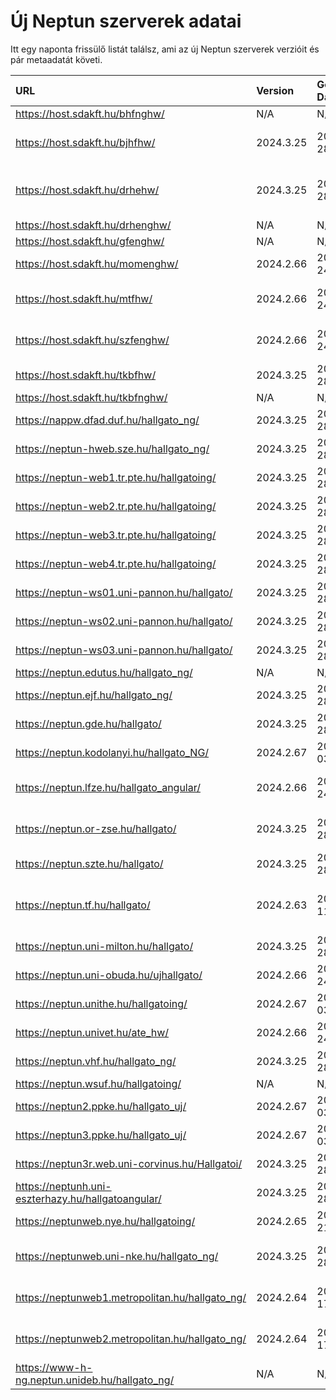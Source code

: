 # Új Neptun szerverek adatai

Itt egy naponta frissülő listát találsz, ami az új Neptun szerverek verzióit és pár metaadatát követi.

| URL                                                | Version   | Generation Date     | Organization Name                             | Captcha Required |
|:-------------------------------------------------|:--------|:------------------|:--------------------------------------------|:---------------|
| https://host.sdakft.hu/bhfnghw/                    | N/A       | N/A                 | N/A                                           | N/A              |
| https://host.sdakft.hu/bjhfhw/                     | 2024.3.25 | 2025-02-28T11:55:12 | Brenner János Hittudományi Főiskola           | 3                |
| https://host.sdakft.hu/drhehw/                     | 2024.3.25 | 2025-02-28T11:55:12 | Debreceni Református Hittudományi Egyetem     | 3                |
| https://host.sdakft.hu/drhenghw/                   | N/A       | N/A                 | N/A                                           | N/A              |
| https://host.sdakft.hu/gfenghw/                    | N/A       | N/A                 | N/A                                           | N/A              |
| https://host.sdakft.hu/momenghw/                   | 2024.2.66 | 2025-02-24T15:11:03 | Moholy-Nagy Művészeti Egyetem                 | 3                |
| https://host.sdakft.hu/mtfhw/                      | 2024.2.66 | 2025-02-24T15:11:03 | Magyar Táncművészeti Egyetem                  | 3                |
| https://host.sdakft.hu/szfenghw/                   | 2024.2.66 | 2025-02-24T15:11:03 | Színház- és Filmművészeti Egyetem             | 3                |
| https://host.sdakft.hu/tkbfhw/                     | 2024.3.25 | 2025-02-28T11:55:12 | A Tan Kapuja Buddhista Főiskola               | 3                |
| https://host.sdakft.hu/tkbfnghw/                   | N/A       | N/A                 | N/A                                           | N/A              |
| https://nappw.dfad.duf.hu/hallgato_ng/             | 2024.3.25 | 2025-02-28T11:55:12 | Dunaújvárosi Egyetem                          | 3                |
| https://neptun-hweb.sze.hu/hallgato_ng/            | 2024.3.25 | 2025-02-28T11:55:12 | Széchenyi István Egyetem                      | 3                |
| https://neptun-web1.tr.pte.hu/hallgatoing/         | 2024.3.25 | 2025-02-28T11:55:12 | Pécsi Tudományegyetem                         | 3                |
| https://neptun-web2.tr.pte.hu/hallgatoing/         | 2024.3.25 | 2025-02-28T11:55:12 | Pécsi Tudományegyetem                         | 3                |
| https://neptun-web3.tr.pte.hu/hallgatoing/         | 2024.3.25 | 2025-02-28T11:55:12 | Pécsi Tudományegyetem                         | 3                |
| https://neptun-web4.tr.pte.hu/hallgatoing/         | 2024.3.25 | 2025-02-28T11:55:12 | Pécsi Tudományegyetem                         | 3                |
| https://neptun-ws01.uni-pannon.hu/hallgato/        | 2024.3.25 | 2025-02-28T11:55:12 | Pannon Egyetem                                | 3                |
| https://neptun-ws02.uni-pannon.hu/hallgato/        | 2024.3.25 | 2025-02-28T11:55:12 | Pannon Egyetem                                | 3                |
| https://neptun-ws03.uni-pannon.hu/hallgato/        | 2024.3.25 | 2025-02-28T11:55:12 | Pannon Egyetem                                | 3                |
| https://neptun.edutus.hu/hallgato_ng/              | N/A       | N/A                 | N/A                                           | N/A              |
| https://neptun.ejf.hu/hallgato_ng/                 | 2024.3.25 | 2025-02-28T11:55:12 | Eötvös József Főiskola                        | 3                |
| https://neptun.gde.hu/hallgato/                    | 2024.3.25 | 2025-02-28T11:55:12 | Gábor Dénes Egyetem                           | 3                |
| https://neptun.kodolanyi.hu/hallgato_NG/           | 2024.2.67 | 2025-03-03T07:52:29 | Kodolányi János Egyetem                       | 1                |
| https://neptun.lfze.hu/hallgato_angular/           | 2024.2.66 | 2025-02-24T15:11:03 | Liszt Ferenc Zeneművészeti Egyetem            | 3                |
| https://neptun.or-zse.hu/hallgato/                 | 2024.3.25 | 2025-02-28T11:55:12 | Országos Rabbiképző - Zsidó Egyetem           | 3                |
| https://neptun.szte.hu/hallgato/                   | 2024.3.25 | 2025-02-28T11:55:12 | Szegedi Tudományegyetem                       | 3                |
| https://neptun.tf.hu/hallgato/                     | 2024.2.63 | 2025-02-11T15:08:03 | Magyar Testnevelési és Sporttudományi Egyetem | 3                |
| https://neptun.uni-milton.hu/hallgato/             | 2024.3.25 | 2025-02-28T11:55:12 | Milton Friedman Egyetem                       | 3                |
| https://neptun.uni-obuda.hu/ujhallgato/            | 2024.2.66 | 2025-02-24T15:11:03 | Óbudai Egyetem                                | 3                |
| https://neptun.unithe.hu/hallgatoing/              | 2024.2.67 | 2025-03-03T07:52:29 | Tokaj-Hegyalja Egyetem                        | 1                |
| https://neptun.univet.hu/ate_hw/                   | 2024.2.66 | 2025-02-24T15:11:03 | Állatorvostudományi Egyetem                   | 3                |
| https://neptun.vhf.hu/hallgato_ng/                 | 2024.3.25 | 2025-02-28T11:55:12 | Veszprémi Érseki Főiskola                     | 3                |
| https://neptun.wsuf.hu/hallgatoing/                | N/A       | N/A                 | N/A                                           | N/A              |
| https://neptun2.ppke.hu/hallgato_uj/               | 2024.2.67 | 2025-03-03T07:52:29 | Pázmány Péter Katolikus Egyetem               | 3                |
| https://neptun3.ppke.hu/hallgato_uj/               | 2024.2.67 | 2025-03-03T07:52:29 | Pázmány Péter Katolikus Egyetem               | 3                |
| https://neptun3r.web.uni-corvinus.hu/Hallgatoi/    | 2024.3.25 | 2025-02-28T11:55:12 | Budapesti Corvinus Egyetem                    | 3                |
| https://neptunh.uni-eszterhazy.hu/hallgatoangular/ | 2024.3.25 | 2025-02-28T11:55:12 | Eszterházy Károly Katolikus Egyetem           | 3                |
| https://neptunweb.nye.hu/hallgatoing/              | 2024.2.65 | 2025-02-21T14:29:14 | Nyíregyházi Egyetem                           | 3                |
| https://neptunweb.uni-nke.hu/hallgato_ng/          | 2024.3.25 | 2025-02-28T11:55:12 | Nemzeti Közszolgálati Egyetem                 | 3                |
| https://neptunweb1.metropolitan.hu/hallgato_ng/    | 2024.2.64 | 2025-02-17T15:00:31 | Budapesti Metropolitan Egyetem                | 3                |
| https://neptunweb2.metropolitan.hu/hallgato_ng/    | 2024.2.64 | 2025-02-17T15:00:31 | Budapesti Metropolitan Egyetem                | 3                |
| https://www-h-ng.neptun.unideb.hu/hallgato_ng/     | N/A       | N/A                 | N/A                                           | N/A              |